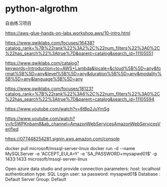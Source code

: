 # python-algrothm

自由练习项目

https://aws-glue-hands-on-labs.workshop.aws/10-intro.html

https://www.qwiklabs.com/focuses/16438?catalog_rank=%7B%22rank%22%3A2%2C%22num_filters%22%3A0%2C%22has_search%22%3Atrue%7D&parent=catalog&search_id=11105551

https://www.qwiklabs.com/catalog?keywords=Introduction+to+AWS+Lambda&locale=&cloud%5B%5D=any&format%5B%5D=any&level%5B%5D=any&duration%5B%5D=any&modality%5B%5D=any&language%5B%5D=any

https://www.qwiklabs.com/focuses/18123?catalog_rank=%7B%22rank%22%3A6%2C%22num_filters%22%3A0%2C%22has_search%22%3Atrue%7D&parent=catalog&search_id=11105594

https://www.youtube.com/watch?v=6tBp2JuYmSg

https://www.youtube.com/watch?v=fc5WPKnbam8&ab_channel=AmazonWebServicesAmazonWebServicesVerified



https://077448254281.signin.aws.amazon.com/console






docker pull microsoft/mssql-server-linux
docker run -d --name MySQLServer -e 'ACCEPT_EULA=Y' -e 'SA_PASSWORD=mysapwd01$' -p 1433:1433 microsoft/mssql-server-linux


Open azure data studio and provide connection parameters:
host: localhost
authentication type: SQL Login
user: sa
password: mysapwd01$
Database : Default
Server Group: Default





